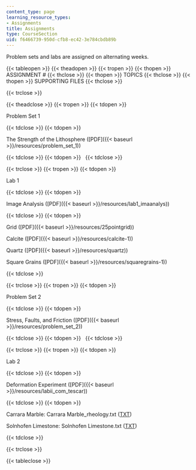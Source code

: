 ```yaml
---
content_type: page
learning_resource_types:
- Assignments
title: Assignments
type: CourseSection
uid: f6466739-950d-cfb8-ec42-3e784cbdb89b
---
```


Problem sets and labs are assigned on alternating weeks.

{{< tableopen >}}
{{< theadopen >}}
{{< tropen >}}
{{< thopen >}}
ASSIGNMENT #
{{< thclose >}}
{{< thopen >}}
TOPICS
{{< thclose >}}
{{< thopen >}}
SUPPORTING FILES
{{< thclose >}}

{{< trclose >}}

{{< theadclose >}}
{{< tropen >}}
{{< tdopen >}}


Problem Set 1


{{< tdclose >}}
{{< tdopen >}}


The Strength of the Lithosphere ([PDF]({{< baseurl >}}/resources/problem_set_1))


{{< tdclose >}}
{{< tdopen >}}
 
{{< tdclose >}}

{{< trclose >}}
{{< tropen >}}
{{< tdopen >}}


Lab 1


{{< tdclose >}}
{{< tdopen >}}


Image Analysis ([PDF]({{< baseurl >}}/resources/lab1_imaanalys))


{{< tdclose >}}
{{< tdopen >}}


Grid ([PDF]({{< baseurl >}}/resources/25pointgrid))

Calcite ([PDF]({{< baseurl >}}/resources/calcite-1))

Quartz ([PDF]({{< baseurl >}}/resources/quartz))

Square Grains ([PDF]({{< baseurl >}}/resources/squaregrains-1))


{{< tdclose >}}

{{< trclose >}}
{{< tropen >}}
{{< tdopen >}}


Problem Set 2


{{< tdclose >}}
{{< tdopen >}}


Stress, Faults, and Friction ([PDF]({{< baseurl >}}/resources/problem_set_2))


{{< tdclose >}}
{{< tdopen >}}
 
{{< tdclose >}}

{{< trclose >}}
{{< tropen >}}
{{< tdopen >}}


Lab 2


{{< tdclose >}}
{{< tdopen >}}


Deformation Experiment ([PDF]({{< baseurl >}}/resources/labii_com_tescar))


{{< tdclose >}}
{{< tdopen >}}


Carrara Marble: Carrara Marble\_rheology.txt ([TXT](/courses/earth-atmospheric-and-planetary-sciences/12-524-mechanical-properties-of-rocks-fall-2005/assignments/CarraraMarble_rheology.txt))

Solnhofen Limestone: Solnhofen Limestone.txt ([TXT](/courses/earth-atmospheric-and-planetary-sciences/12-524-mechanical-properties-of-rocks-fall-2005/assignments/SolnhofenLimestone.txt))


{{< tdclose >}}

{{< trclose >}}

{{< tableclose >}}